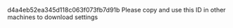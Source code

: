 d4a4eb52ea345d118c063f073fb7d91b
Please copy and use this ID in other machines to download settings

